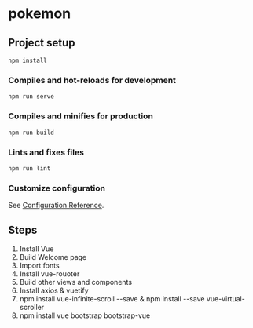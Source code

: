 # pokemon

## Project setup
```
npm install
```

### Compiles and hot-reloads for development
```
npm run serve
```

### Compiles and minifies for production
```
npm run build
```

### Lints and fixes files
```
npm run lint
```

### Customize configuration
See [Configuration Reference](https://cli.vuejs.org/config/).


## Steps
1) Install Vue
2) Build Welcome page
3) Import fonts
4) Install vue-rouoter
5) Build other views and components
6) Install axios & vuetify
7) npm install vue-infinite-scroll --save & npm install --save vue-virtual-scroller
8) npm install vue bootstrap bootstrap-vue